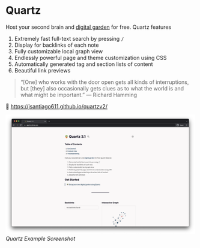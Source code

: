 # Quartz

Host your second brain and [digital garden](https://jzhao.xyz/posts/digital-gardening) for free. Quartz features

1. Extremely fast full-text search by pressing `/`
2. Display for backlinks of each note
3. Fully customizable local graph view
4. Endlessly powerful page and theme customization using CSS
5. Automatically generated tag and section lists of content
6. Beautiful link previews

> “[One] who works with the door open gets all kinds of interruptions, but [they] also occasionally gets clues as to what the world is and what might be important.” — Richard Hamming

🔗 https://jsantiago611.github.io/quartzv2/

![Quartz Example Screenshot](./screenshot.png)*Quartz Example Screenshot*
